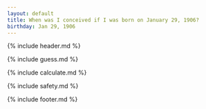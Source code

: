 ```yaml
---
layout: default
title: When was I conceived if I was born on January 29, 1906?
birthday: Jan 29, 1906
---
```


{% include header.md %}

{% include guess.md %}

{% include calculate.md %}

{% include safety.md %}

{% include footer.md %}



